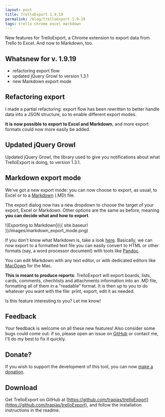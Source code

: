 ```yaml
---
layout: post
title: TrelloExport 1.9.19
permalink: /blog/trelloexport-1-9-19
tags: trello chrome excel markdown
---
```


New features for TrelloExport, a Chrome extension to export data from Trello to Excel. And now to Markdown, too.

## Whatsnew for v. 1.9.19
- refactoring export flow
- updated jQuery Growl to version 1.3.1
- new Markdown export mode

## Refactoring export
I made a partial refactoring: export flow has been rewritten to better handle data into a JSON structure, so to enable different export modes. 

**It is now possible to export to Excel and Markdown**, and more export formats could now more easily be added.

## Updated jQuery Growl
Updated jQuery Growl, the library used to give you notifications about what TrelloExport is doing, to version 1.3.1.

## Markdown export mode
We've got a new export mode: you can now choose to export, as usual, to Excel or to a [Markdown](https://daringfireball.net/projects/markdown/) (.MD) file. 

The export dialog now has a new dropdown to choose the target of your export, Excel or Markdown. Other options are the same as before, meaning **you can decide what and how to export**.

![Exporting to Markdown]({{ site.baseurl }}/images/markdown_export_mode.png)

If you don't know what Markdown is, take a look [here](https://it.wikipedia.org/wiki/Markdown). Basically, we can now export to a formatted text file you can easily convert to HTML or other formats (say, a word processor document) with tools like [Pandoc](http://pandoc.org/).

You can edit Markdown with any text editor, or with dedicated editors like [MacDown](http://macdown.uranusjr.com/) for the Mac.

**This is meant to produce reports**: TrelloExport will export boards, lists, cards, comments, chechlists and attachments information into an .MD file, formatting all of them in a "readable" format. It is then up to you to do whatever you want with the file: print, export, edit it as needed.

Is this feature interesting to you? Let me know!

## Feedback
Your feedback is welcome on all these new features! Also consider some bugs could come out: if so, please open an issue on [GitHub](https://github.com/trapias/trelloExport/issues) or contact me, I'll do my best to fix it quickly.

## Donate?
If you wish to support the development of this tool, you can now [make a donation](http://trapias.github.io/donate/).

## Download
Get TrelloExport on GitHub at [https://github.com/trapias/trelloExport](https://github.com/trapias/trelloExport), and follow the installation instructions in the readme.
